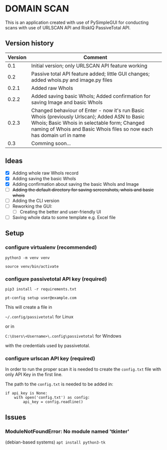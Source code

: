 # DOMAIN SCAN 

This is an application created with use of PySimpleGUI for conducting scans with use of URLSCAN API and RiskIQ PassiveTotal API.

## Version history
| Version | Comment                                                                                                                                                                                                                |
|---------|------------------------------------------------------------------------------------------------------------------------------------------------------------------------------------------------------------------------|
| 0.1     | Initial version; only URLSCAN API feature working                                                                                                                                                                      |
| 0.2     | Passive total API feature added; little GUI changes; added whois.py and image.py files                                                                                                                                 |
| 0.2.1   | Added raw WhoIs                                                                                                                                                                                                        |
| 0.2.2   | Added saving basic WhoIs; Added confirmation for saving Image and basic WhoIs                                                                                                                                          |
| 0.2.3   | Changed behaviour of Enter - now it's run Basic Whois (previously Urlscan); Added ASN to Basic Whois; Basic Whois in selectable form; Changed naming of Whois and Basic Whois files so now each has domain url in name |
| 0.3     | Comming soon...                                                                                                                                                                                                        |

## Ideas
- [x] Adding whole raw WhoIs record
- [x] Adding saving the basic WhoIs
- [x] Adding confirmation about saving the basic WhoIs and Image
- [ ] ~~Adding the default directory for saving screenshots, whois and basic whois~~
- [ ] Adding the CLI version
- [ ] Reworking the GUI:
  - [ ] Creating the better and user-friendly UI
- [ ] Saving whole data to some template e.g. Excel file

## Setup

### configure virtualenv (recommended) 

`python3 -m venv venv`

`source venv/bin/activate`

### configure passivetotal API key (required)

`pip3 install -r requirements.txt`

`pt-config setup user@example.com`

This will create a file in

`~/.config/passivetotal` for Linux

or in 

`C:\Users\<Username>\.config\passivetotal` for Windows


with the credentials used by passivetotal.

### configure urlscan API key (required)

In order to run the proper scan it is needed to create the `config.txt` file with only API Key in the first line.

The path to the `config.txt` is needed to be added in:

    if api_key is None:
        with open('config.txt') as config:
            api_key = config.readline()

## Issues

### ModuleNotFoundError: No module named 'tkinter'

(debian-based systems) `apt install python3-tk`
